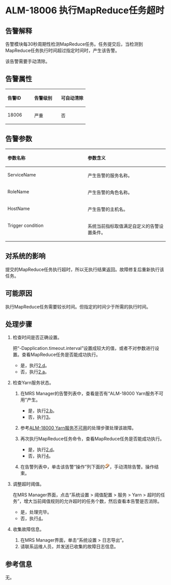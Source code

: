 # ALM-18006 执行MapReduce任务超时<a name="ZH-CN_TOPIC_0093195065"></a>

## 告警解释<a name="zh-cn_topic_0035998739_section6587942"></a>

告警模块每30秒周期性检测MapReduce任务。任务提交后，当检测到MapReduce任务执行时间超过指定时间时，产生该告警。

该告警需要手动清除。

## 告警属性<a name="zh-cn_topic_0035998739_section59291480"></a>

<a name="zh-cn_topic_0035998739_table58038438"></a>
<table><thead align="left"><tr id="zh-cn_topic_0035998739_row33645886"><th class="cellrowborder" valign="top" width="33.33333333333333%" id="mcps1.1.4.1.1"><p id="zh-cn_topic_0035998739_p40962215"><a name="zh-cn_topic_0035998739_p40962215"></a><a name="zh-cn_topic_0035998739_p40962215"></a>告警ID</p>
</th>
<th class="cellrowborder" valign="top" width="33.33333333333333%" id="mcps1.1.4.1.2"><p id="zh-cn_topic_0035998739_p29605080"><a name="zh-cn_topic_0035998739_p29605080"></a><a name="zh-cn_topic_0035998739_p29605080"></a>告警级别</p>
</th>
<th class="cellrowborder" valign="top" width="33.33333333333333%" id="mcps1.1.4.1.3"><p id="zh-cn_topic_0035998739_p49201274"><a name="zh-cn_topic_0035998739_p49201274"></a><a name="zh-cn_topic_0035998739_p49201274"></a>可自动清除</p>
</th>
</tr>
</thead>
<tbody><tr id="zh-cn_topic_0035998739_row25880244"><td class="cellrowborder" valign="top" width="33.33333333333333%" headers="mcps1.1.4.1.1 "><p id="zh-cn_topic_0035998739_p15925039"><a name="zh-cn_topic_0035998739_p15925039"></a><a name="zh-cn_topic_0035998739_p15925039"></a>18006</p>
</td>
<td class="cellrowborder" valign="top" width="33.33333333333333%" headers="mcps1.1.4.1.2 "><p id="zh-cn_topic_0035998739_p14859795"><a name="zh-cn_topic_0035998739_p14859795"></a><a name="zh-cn_topic_0035998739_p14859795"></a>严重</p>
</td>
<td class="cellrowborder" valign="top" width="33.33333333333333%" headers="mcps1.1.4.1.3 "><p id="zh-cn_topic_0035998739_p62792710"><a name="zh-cn_topic_0035998739_p62792710"></a><a name="zh-cn_topic_0035998739_p62792710"></a>否</p>
</td>
</tr>
</tbody>
</table>

## 告警参数<a name="zh-cn_topic_0035998739_section63861276"></a>

<a name="zh-cn_topic_0035998739_table53044787"></a>
<table><thead align="left"><tr id="zh-cn_topic_0035998739_row2530563"><th class="cellrowborder" valign="top" width="50%" id="mcps1.1.3.1.1"><p id="zh-cn_topic_0035998739_p3649016"><a name="zh-cn_topic_0035998739_p3649016"></a><a name="zh-cn_topic_0035998739_p3649016"></a>参数名称</p>
</th>
<th class="cellrowborder" valign="top" width="50%" id="mcps1.1.3.1.2"><p id="zh-cn_topic_0035998739_p27134857"><a name="zh-cn_topic_0035998739_p27134857"></a><a name="zh-cn_topic_0035998739_p27134857"></a>参数含义</p>
</th>
</tr>
</thead>
<tbody><tr id="zh-cn_topic_0035998739_row50439840"><td class="cellrowborder" valign="top" width="50%" headers="mcps1.1.3.1.1 "><p id="zh-cn_topic_0035998739_p59095202"><a name="zh-cn_topic_0035998739_p59095202"></a><a name="zh-cn_topic_0035998739_p59095202"></a>ServiceName</p>
</td>
<td class="cellrowborder" valign="top" width="50%" headers="mcps1.1.3.1.2 "><p id="zh-cn_topic_0035998739_p21982073"><a name="zh-cn_topic_0035998739_p21982073"></a><a name="zh-cn_topic_0035998739_p21982073"></a>产生告警的服务名称。</p>
</td>
</tr>
<tr id="zh-cn_topic_0035998739_row63620936"><td class="cellrowborder" valign="top" width="50%" headers="mcps1.1.3.1.1 "><p id="zh-cn_topic_0035998739_p53022201"><a name="zh-cn_topic_0035998739_p53022201"></a><a name="zh-cn_topic_0035998739_p53022201"></a>RoleName</p>
</td>
<td class="cellrowborder" valign="top" width="50%" headers="mcps1.1.3.1.2 "><p id="zh-cn_topic_0035998739_p66939890"><a name="zh-cn_topic_0035998739_p66939890"></a><a name="zh-cn_topic_0035998739_p66939890"></a>产生告警的角色名称。</p>
</td>
</tr>
<tr id="zh-cn_topic_0035998739_row65588106"><td class="cellrowborder" valign="top" width="50%" headers="mcps1.1.3.1.1 "><p id="zh-cn_topic_0035998739_p11036355"><a name="zh-cn_topic_0035998739_p11036355"></a><a name="zh-cn_topic_0035998739_p11036355"></a>HostName</p>
</td>
<td class="cellrowborder" valign="top" width="50%" headers="mcps1.1.3.1.2 "><p id="zh-cn_topic_0035998739_p21529561"><a name="zh-cn_topic_0035998739_p21529561"></a><a name="zh-cn_topic_0035998739_p21529561"></a>产生告警的主机名。</p>
</td>
</tr>
<tr id="zh-cn_topic_0035998739_row59548322"><td class="cellrowborder" valign="top" width="50%" headers="mcps1.1.3.1.1 "><p id="zh-cn_topic_0035998739_p58684749"><a name="zh-cn_topic_0035998739_p58684749"></a><a name="zh-cn_topic_0035998739_p58684749"></a>Trigger condition</p>
</td>
<td class="cellrowborder" valign="top" width="50%" headers="mcps1.1.3.1.2 "><p id="zh-cn_topic_0035998739_p55844233"><a name="zh-cn_topic_0035998739_p55844233"></a><a name="zh-cn_topic_0035998739_p55844233"></a>系统当前指标取值满足自定义的告警设置条件。</p>
</td>
</tr>
</tbody>
</table>

## 对系统的影响<a name="zh-cn_topic_0035998739_section37880580"></a>

提交的MapReduce任务执行超时，所以无执行结果返回。故障修复后重新执行该任务。

## 可能原因<a name="zh-cn_topic_0035998739_section5380904"></a>

执行MapReduce任务需要较长时间。但指定的时间少于所需的执行时间。

## 处理步骤<a name="zh-cn_topic_0035998739_section48428136"></a>

1.  检查时间是否正确设置。

    把“-Dapplication.timeout.interval”设置成较大的值，或者不对参数进行设置。查看MapReduce任务是否能成功执行。

    -   是，执行[2.d](#zh-cn_topic_0035998739_clean)。
    -   否，执行[2.a](#zh-cn_topic_0035998739_substep_03d21a89)。

2.  检查Yarn服务状态。
    1.  <a name="zh-cn_topic_0035998739_substep_03d21a89"></a>在MRS Manager的告警列表中，查看是否有“ALM-18000 Yarn服务不可用”产生。
        -   是，执行[2.b](#zh-cn_topic_0035998739_substep_03d82569)。
        -   否，执行[3](#zh-cn_topic_0035998739_li12092809151957)。

    2.  <a name="zh-cn_topic_0035998739_substep_03d82569"></a>参考[ALM-18000 Yarn服务不可用](ALM-18000-Yarn服务不可用.md#ZH-CN_TOPIC_0093195062)的处理步骤处理该故障。
    3.  再次执行MapReduce任务命令，查看MapReduce任务是否能成功执行。
        -   是，执行[2.d](#zh-cn_topic_0035998739_clean)。
        -   否，执行[4](#zh-cn_topic_0035998739_li2467805152133)。

    4.  <a name="zh-cn_topic_0035998739_clean"></a>在告警列表中，单击该告警“操作”列下面的![](figures/icon_mrs_almOpretion.png)，手动清除告警。操作结束。

3.  <a name="zh-cn_topic_0035998739_li12092809151957"></a>调整超时阈值。

    在MRS Manager界面，点击“系统设置 \> 阈值配置 \> 服务 \> Yarn \> 超时的任务”，增大当前阈值规则的允许超时的任务个数，然后查看本告警是否消除。

    -   是，处理完毕。
    -   否，执行[4](#zh-cn_topic_0035998739_li2467805152133)。

4.  <a name="zh-cn_topic_0035998739_li2467805152133"></a>收集故障信息。
    1.  在MRS Manager界面，单击“系统设置 \> 日志导出”。
    2.  请联系运维人员，并发送已收集的故障日志信息。


## 参考信息<a name="zh-cn_topic_0035998739_section33200047"></a>

无。

